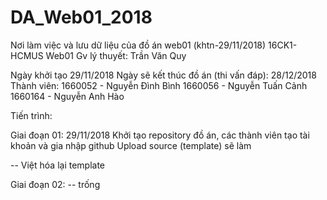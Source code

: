# DA_Web01_2018
Nơi làm việc và lưu dữ liệu của đồ án web01 (khtn-29/11/2018)
16CK1-HCMUS
Web01
Gv lý thuyết: Trần Văn Quy

Ngày khởi tạo 29/11/2018
Ngày sẽ kết thúc đồ án (thi vấn đáp): 28/12/2018
Thành viên:
1660052 - Nguyễn Đình Bình
1660056 - Nguyễn Tuấn Cảnh
1660164 - Nguyễn Anh Hào

Tiến trình:

Giai đoạn 01:
29/11/2018
Khởi tạo repository đồ án, các thành viên tạo tài khoản và gia nhập github
Upload source (template) sẽ làm

-- Việt hóa lại template


Giai đoạn 02:
-- trống



